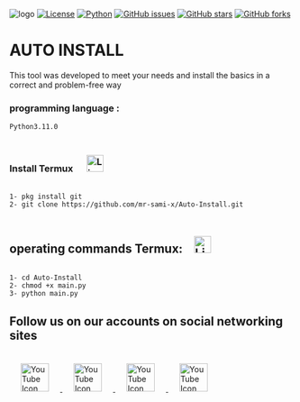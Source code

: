 ![logo](https://files.catbox.moe/cgtc5q.png)
[![License](https://img.shields.io/badge/license-MIT-blue.svg)](https://opensource.org/licenses/MIT)
[![Python](https://img.shields.io/badge/python-3.6%2B-blue.svg)](https://www.python.org/downloads/release)
[![GitHub issues](https://img.shields.io/github/issues/mr-sami-x/sami_ai)](https://github.com/mr-sami-x/sami_ai/issues)
[![GitHub stars](https://img.shields.io/github/stars/mr-sami-x/sami_ai)](https://github.com/mr-sami-x/sami_ai/stargazers)
[![GitHub forks](https://img.shields.io/github/forks/mr-sami-x/sami_ai)](https://github.com/mr-sami-x/sami_ai/forks)

# AUTO INSTALL
This tool was developed to meet your needs and install the basics in a correct and problem-free way

### programming language : 
```Python3.11.0```


### Install Termux  <img src="https://files.catbox.moe/ubgrod.png" alt="Linux Icon" width="30" height="30" style="padding: 20px;"> 

```
1- pkg install git
2- git clone https://github.com/mr-sami-x/Auto-Install.git
```
<h2>operating commands  Termux:<img src="https://files.catbox.moe/imzrqy.png" alt="Linux Icon" width="30" height="30" style="padding: 20px;"> </h2>  

```
1- cd Auto-Install
2- chmod +x main.py
3- python main.py 
```



## Follow us on our accounts on social networking sites

<a href="https://t.me/TYG_YE">
<img src="https://files.catbox.moe/m5nd8z.png" alt="YouTube Icon" width="50" height="50" style="padding: 20px;">
</a>


<a href="https://instagram.com/cyber_77k">
<img src="https://files.catbox.moe/8xflwb.png" alt="YouTube Icon" width="50" height="50" style="padding: 20px;">
</a>


<a href="https://twitter.com/Linux_ye">
<img src="https://files.catbox.moe/990e2b.png" alt="YouTube Icon" width="50" height="50" style="padding: 20px;">
</a>


<a href="https://www.youtube.com/@cyber_ye">
<img src="https://files.catbox.moe/0k70o4.png" alt="YouTube Icon" width="50" height="50" style="padding: 20px;">
</a>
